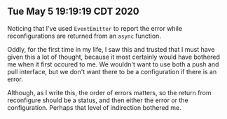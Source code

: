 ## Tue May  5 19:19:19 CDT 2020

Noticing that I've used `EventEmitter` to report the error while
reconfigurations are returned from an `async` function.

Oddly, for the first time in my life, I saw this and trusted that I must have
given this a lot of thought, because it most certainly would have bothered me
when it first occured to me. We wouldn't want to use both a push and pull
interface, but we don't want there to be a configuration if there is an error.

Although, as I write this, the order of errors matters, so the return from
reconfigure should be a status, and then either the error or the configuration.
Perhaps that level of indirection bothered me.
